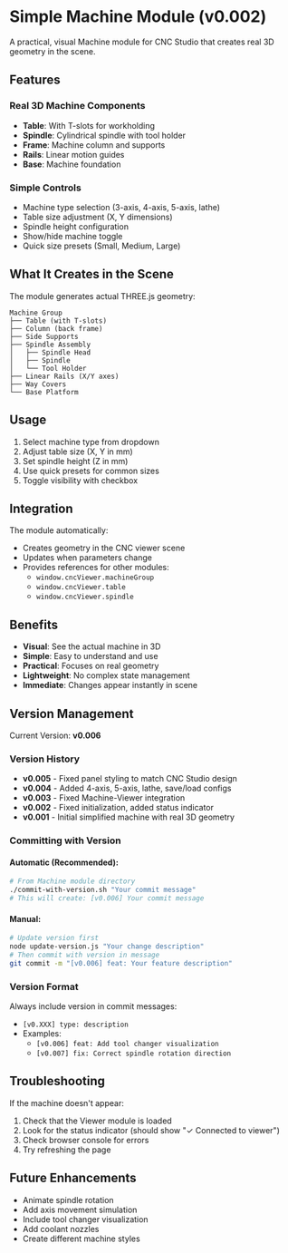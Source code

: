 # Simple Machine Module (v0.002)

A practical, visual Machine module for CNC Studio that creates real 3D geometry in the scene.

## Features

### Real 3D Machine Components
- **Table**: With T-slots for workholding
- **Spindle**: Cylindrical spindle with tool holder
- **Frame**: Machine column and supports
- **Rails**: Linear motion guides
- **Base**: Machine foundation

### Simple Controls
- Machine type selection (3-axis, 4-axis, 5-axis, lathe)
- Table size adjustment (X, Y dimensions)
- Spindle height configuration
- Show/hide machine toggle
- Quick size presets (Small, Medium, Large)

## What It Creates in the Scene

The module generates actual THREE.js geometry:

```
Machine Group
├── Table (with T-slots)
├── Column (back frame)
├── Side Supports
├── Spindle Assembly
│   ├── Spindle Head
│   ├── Spindle
│   └── Tool Holder
├── Linear Rails (X/Y axes)
├── Way Covers
└── Base Platform
```

## Usage

1. Select machine type from dropdown
2. Adjust table size (X, Y in mm)
3. Set spindle height (Z in mm)
4. Use quick presets for common sizes
5. Toggle visibility with checkbox

## Integration

The module automatically:
- Creates geometry in the CNC viewer scene
- Updates when parameters change
- Provides references for other modules:
  - `window.cncViewer.machineGroup`
  - `window.cncViewer.table`
  - `window.cncViewer.spindle`

## Benefits

- **Visual**: See the actual machine in 3D
- **Simple**: Easy to understand and use
- **Practical**: Focuses on real geometry
- **Lightweight**: No complex state management
- **Immediate**: Changes appear instantly in scene

## Version Management

Current Version: **v0.006**

### Version History
- **v0.005** - Fixed panel styling to match CNC Studio design
- **v0.004** - Added 4-axis, 5-axis, lathe, save/load configs
- **v0.003** - Fixed Machine-Viewer integration
- **v0.002** - Fixed initialization, added status indicator
- **v0.001** - Initial simplified machine with real 3D geometry

### Committing with Version

#### Automatic (Recommended):
```bash
# From Machine module directory
./commit-with-version.sh "Your commit message"
# This will create: [v0.006] Your commit message
```

#### Manual:
```bash
# Update version first
node update-version.js "Your change description"
# Then commit with version in message
git commit -m "[v0.006] feat: Your feature description"
```

### Version Format
Always include version in commit messages:
- `[v0.XXX] type: description`
- Examples:
  - `[v0.006] feat: Add tool changer visualization`
  - `[v0.007] fix: Correct spindle rotation direction`

## Troubleshooting

If the machine doesn't appear:
1. Check that the Viewer module is loaded
2. Look for the status indicator (should show "✓ Connected to viewer")
3. Check browser console for errors
4. Try refreshing the page

## Future Enhancements

- Animate spindle rotation
- Add axis movement simulation
- Include tool changer visualization
- Add coolant nozzles
- Create different machine styles